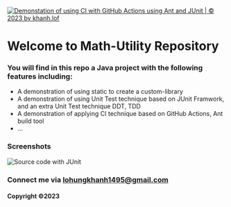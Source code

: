 [![Demonstation of using CI with GitHub Actions using Ant and JUnit | © 2023 by khanh.lof](https://github.com/khanhlh1706/mathutil-ant/actions/workflows/mathutil-ant-ci.yml/badge.svg)](https://github.com/khanhlh1706/mathutil-ant/actions/workflows/mathutil-ant-ci.yml)
# Welcome to Math-Utility Repository


### You will find in this repo a Java project with  the following features including:

* A demonstration of using static to create a custom-library
* A demonstration of using Unit Test technique based on JUnit Framwork, and an extra Unit Test technique DDT, TDD
* A demonstration of applying CI technique based on GitHub Actions, Ant build tool
* ...


### Screenshots
![Source code with JUnit](https://github.com/khanhlh1706/mathutil-ant/blob/main/screenshots/source_code_with_junit.png)
### Connect me via lohungkhanh1495@gmail.com
#### Copyright &#169;2023
